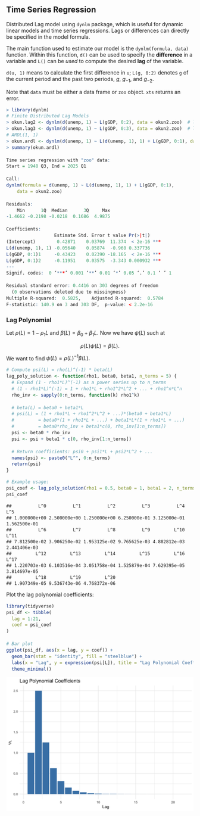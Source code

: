 ## Time Series Regression

Distributed Lag model using `dynlm` package, which is useful for dynamic linear models and time series regressions. Lags or differences can directly be specified in the model formula.

The main function used to estimate our model is the `dynlm(formula, data)` function. Within this function, `d()` can be used to specify the **difference** in a variable and `L()` can be *used* to compute the desired **lag** of the variable.  

`d(u, 1)` means to calculate the first difference in `u`; `L(g, 0:2)` denotes `g` of the current period and the past two periods, $g$, $g_{-1}$, and $g_{-2}$.

Note that `data` must be either a data frame or `zoo` object. `xts` returns an error.

```r
> library(dynlm)
# Finite Distributed Lag Models
> okun.lag2 <- dynlm(d(unemp, 1) ~ L(gGDP, 0:2), data = okun2.zoo)  # lag 2
> okun.lag3 <- dynlm(d(unemp, 1) ~ L(gGDP, 0:3), data = okun2.zoo)  # lag 3
# ARDL(1, 1)
> okun.ardl <- dynlm(d(unemp, 1) ~ L(d(unemp, 1), 1) + L(gGDP, 0:1), data = okun2.zoo)
> summary(okun.ardl)

Time series regression with "zoo" data:
Start = 1948 Q3, End = 2025 Q1

Call:
dynlm(formula = d(unemp, 1) ~ L(d(unemp, 1), 1) + L(gGDP, 0:1), 
    data = okun2.zoo)

Residuals:
    Min      1Q  Median      3Q     Max 
-1.4662 -0.2198 -0.0218  0.1686  4.9875 

Coefficients:
                  Estimate Std. Error t value Pr(>|t|)    
(Intercept)        0.42871    0.03769  11.374  < 2e-16 ***
L(d(unemp, 1), 1) -0.05640    0.05874  -0.960 0.337736    
L(gGDP, 0:1)1     -0.43423    0.02390 -18.165  < 2e-16 ***
L(gGDP, 0:1)2     -0.11951    0.03575  -3.343 0.000932 ***
---
Signif. codes:  0 ‘***’ 0.001 ‘**’ 0.01 ‘*’ 0.05 ‘.’ 0.1 ‘ ’ 1

Residual standard error: 0.4416 on 303 degrees of freedom
  (0 observations deleted due to missingness)
Multiple R-squared:  0.5825,	Adjusted R-squared:  0.5784 
F-statistic: 140.9 on 3 and 303 DF,  p-value: < 2.2e-16
```

### Lag Polynomial

Let $\rho(L)=1-\rho_1L$ and $\beta(L)=\beta_0+\beta_1L.$
Now we have $\psi(L)$ such at 

$$
\rho(L)\psi(L)=\beta(L) .
$$

We want to find $\psi(L)=\rho(L)^{-1}\beta(L).$


```r
# Compute psi(L) = rho(L)^(-1) * beta(L)
lag_poly_solution <- function(rho1, beta0, beta1, n_terms = 5) {
  # Expand (1 - rho1*L)^(-1) as a power series up to n_terms
  # (1 - rho1*L)^(-1) = 1 + rho1*L + rho1^2*L^2 + ... + rho1^n*L^n
  rho_inv <- sapply(0:n_terms, function(k) rho1^k)
  
  # beta(L) = beta0 + beta1*L
  # psi(L) = (1 + rho1*L + rho1^2*L^2 + ...)*(beta0 + beta1*L)
  #         = beta0*(1 + rho1*L + ...) + beta1*L*(1 + rho1*L + ...)
  #         = beta0*rho_inv + beta1*c(0, rho_inv[1:n_terms])
  psi <- beta0 * rho_inv
  psi <- psi + beta1 * c(0, rho_inv[1:n_terms])
  
  # Return coefficients: psi0 + psi1*L + psi2*L^2 + ...
  names(psi) <- paste0("L^", 0:n_terms)
  return(psi)
}
```


```r
# Example usage:
psi_coef <- lag_poly_solution(rho1 = 0.5, beta0 = 1, beta1 = 2, n_terms = 20)
psi_coef
```

```
##          L^0          L^1          L^2          L^3          L^4          L^5 
## 1.000000e+00 2.500000e+00 1.250000e+00 6.250000e-01 3.125000e-01 1.562500e-01 
##          L^6          L^7          L^8          L^9         L^10         L^11 
## 7.812500e-02 3.906250e-02 1.953125e-02 9.765625e-03 4.882812e-03 2.441406e-03 
##         L^12         L^13         L^14         L^15         L^16         L^17 
## 1.220703e-03 6.103516e-04 3.051758e-04 1.525879e-04 7.629395e-05 3.814697e-05 
##         L^18         L^19         L^20 
## 1.907349e-05 9.536743e-06 4.768372e-06
```

Plot the lag polynomial coefficients:


```r
library(tidyverse)
psi_df <- tibble(
  lag = 1:21,
  coef = psi_coef
)

# Bar plot
ggplot(psi_df, aes(x = lag, y = coef)) +
  geom_bar(stat = "identity", fill = "steelblue") +
  labs(x = "Lag", y = expression(psi[L]), title = "Lag Polynomial Coefficients") +
  theme_minimal()
```

<img src="0701-TS-Regression_files/figure-html/unnamed-chunk-3-1.png" width="672" />
